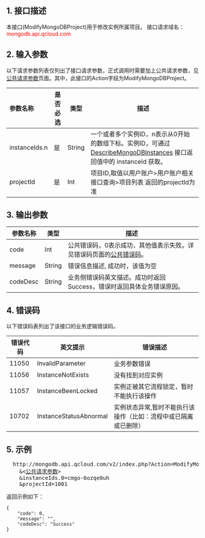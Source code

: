 ## 1. 接口描述 
本接口(ModifyMongoDBProject)用于修改实例所属项目。
接口请求域名：<font style='color:red'>mongodb.api.qcloud.com </font>

## 2. 输入参数
以下请求参数列表仅列出了接口请求参数，正式调用时需要加上公共请求参数，见<a href='/document/product/213/6976' title='公共请求参数'>公共请求参数</a>页面。其中，此接口的Action字段为ModifyMongoDBProject。

| 参数名称 | 是否必选 | 类型 | 描述 |
|:---------|---------|---------|---------|
| instanceIds.n | 是 | String |一个或者多个实例ID，n表示从0开始的数组下标。实例ID，可通过 [DescribeMongoDBInstances](/document/product/240/8312) 接口返回值中的 instanceId 获取。|
| projectId | 是 | Int | 项目ID,取值以用户账户>用户账户相关接口查询>项目列表 返回的projectId为准|

## 3. 输出参数

| 参数名称 | 类型 | 描述 |
|---------|---------|---------|
| code | Int | 公共错误码，0表示成功，其他值表示失败。详见错误码页面的<a href='/doc/product/240/8327' title='公共错误码'>公共错误码</a>。|
| message | String | 错误信息描述, 成功时，该值为空 |
| codeDesc | String | 业务侧错误码英文描述。成功时返回Success，错误时返回具体业务错误原因。 |

## 4. 错误码
以下错误码表列出了该接口的业务逻辑错误码。

| 错误代码 | 英文提示 | 错误描述 |
|---------|---------|---------|
|11050|InvalidParameter|业务参数错误|
|11056|InstanceNotExists|没有找到对应实例|
|11057|InstanceBeenLocked|实例正被其它流程锁定，暂时不能执行该操作|
|10702|InstanceStatusAbnormal|实例状态异常,暂时不能执行该操作（比如：流程中或已隔离或已删除）|

## 5. 示例
<pre>
  http://mongodb.api.qcloud.com/v2/index.php?Action=ModifyMongoDBProject
	&<<a href="/doc/api/229/6976">公共请求参数</a>>
	&instanceIds.0=cmgo-6ozqe0uh
	&projectId=1001
</pre>
返回示例如下：
```
{
    "code": 0,
    "message": "",
    "codeDesc": "Success"
}

```